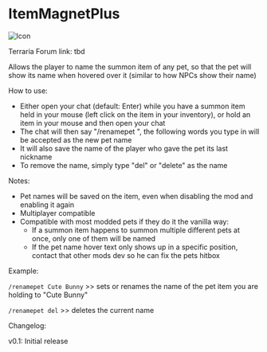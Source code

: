# ItemMagnetPlus

![Icon](https://raw.githubusercontent.com/direwolf420/PetRenamer/master/icon.png)

Terraria Forum link: tbd

Allows the player to name the summon item of any pet, so that the pet will show its name when hovered over it (similar to how NPCs show their name)

How to use:
* Either open your chat (default: Enter) while you have a summon item held in your mouse (left click on the item in your inventory), or hold an item in your mouse and then open your chat
* The chat will then say "/renamepet ", the following words you type in will be accepted as the new pet name
* It will also save the name of the player who gave the pet its last nickname
* To remove the name, simply type "del" or "delete" as the name 

Notes:
* Pet names will be saved on the item, even when disabling the mod and enabling it again
* Multiplayer compatible
* Compatible with most modded pets if they do it the vanilla way:
    * If a summon item happens to summon multiple different pets at once, only one of them will be named
    * If the pet name hover text only shows up in a specific position, contact that other mods dev so he can fix the pets hitbox

Example:

`/renamepet Cute Bunny` >> sets or renames the name of the pet item you are holding to "Cute Bunny"

`/renamepet del` >> deletes the current name

 Changelog:

 v0.1: Initial release
